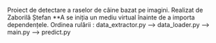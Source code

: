 Proiect de detectare a raselor de câine bazat pe imagini.
Realizat de Zaborilă Ștefan
**A se iniția un mediu virtual înainte de a importa dependențele.
Ordinea rulării : data_extractor.py --> data_loader.py --> main.py --> predict.py
